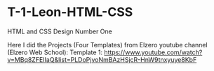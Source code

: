 # T-1-Leon-HTML-CSS
HTML and CSS Design Number One

Here I did the Projects (Four Templates) from Elzero youtube channel (Elzero Web School):
Template 1:
https://www.youtube.com/watch?v=MBq8ZFEIIaQ&list=PLDoPjvoNmBAzHSjcR-HnW9tnxyuye8KbF
